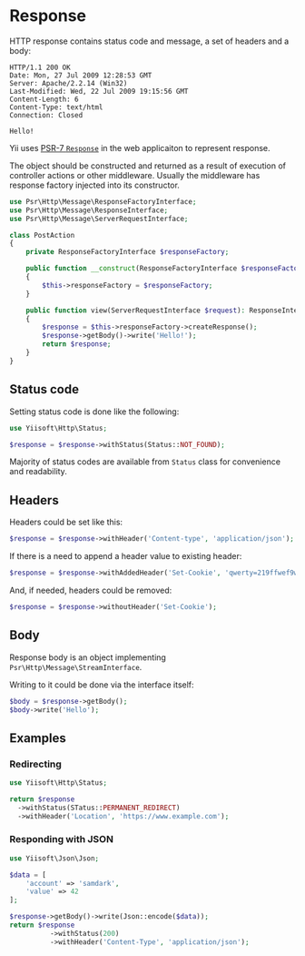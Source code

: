 # Response

HTTP response contains status code and message, a set of headers and a body: 

```
HTTP/1.1 200 OK
Date: Mon, 27 Jul 2009 12:28:53 GMT
Server: Apache/2.2.14 (Win32)
Last-Modified: Wed, 22 Jul 2009 19:15:56 GMT
Content-Length: 6 
Content-Type: text/html
Connection: Closed

Hello!
```

Yii uses [PSR-7 `Response`](https://www.php-fig.org/psr/psr-7/) in the web applicaiton to represent response.

The object should be constructed and returned as a result of execution of controller actions or other middleware.
Usually the middleware has response factory injected into its constructor.

```php
use Psr\Http\Message\ResponseFactoryInterface;
use Psr\Http\Message\ResponseInterface;
use Psr\Http\Message\ServerRequestInterface;

class PostAction
{
    private ResponseFactoryInterface $responseFactory;

    public function __construct(ResponseFactoryInterface $responseFactory)
    {
        $this->responseFactory = $responseFactory;
    }

    public function view(ServerRequestInterface $request): ResponseInterface
    {
        $response = $this->responseFactory->createResponse();
        $response->getBody()->write('Hello!');
        return $response;
    }
}
```

## Status code

Setting status code is done like the following:

```php
use Yiisoft\Http\Status;

$response = $response->withStatus(Status::NOT_FOUND);
```

Majority of status codes are available from `Status` class for convenience and readability.

## Headers

Headers could be set like this:

```php
$response = $response->withHeader('Content-type', 'application/json');
```

If there is a need to append a header value to existing header:

```php
$response = $response->withAddedHeader('Set-Cookie', 'qwerty=219ffwef9w0f; Domain=somecompany.co.uk; Path=/; Expires=Wed, 30 Aug 2019 00:00:00 GMT');
```

And, if needed, headers could be removed:

```php
$response = $response->withoutHeader('Set-Cookie');
```

## Body

Response body is an object implementing `Psr\Http\Message\StreamInterface`.

Writing to it could be done via the interface itself: 

```php
$body = $response->getBody();
$body->write('Hello');
```


## Examples

### Redirecting

```php
use Yiisoft\Http\Status;

return $response
  ->withStatus(STatus::PERMANENT_REDIRECT)
  ->withHeader('Location', 'https://www.example.com');  
```

### Responding with JSON

```php
use Yiisoft\Json\Json;

$data = [
    'account' => 'samdark',
    'value' => 42
];

$response->getBody()->write(Json::encode($data));
return $response
          ->withStatus(200)
          ->withHeader('Content-Type', 'application/json');
``` 
